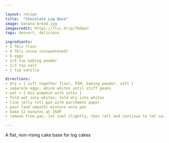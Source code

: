 ```yaml
---

layout: recipe
title:  "Chocolate Log Base"
image: banana-bread.jpg
imagecredit: https://flic.kr/p/7HZmzn
tags: dessert, delicious

ingredients:
- 4 Tbls flour
- 4 Tbls cocoa (unsweetened)
- 6 eggs
- 1/4 tsp baking powder
- 1/2 tsp salt
- 1 tsp vanilla

directions:
- dry = { sift together flour, PSM, baking powder, salt }
- separate eggs, whisk whites until stiff peaks
- wet = { mix pumpkin with yolks }
- fold wet into whites; fold dry into whites
- line jelly roll pan with parchment paper
- pour (and smooth) mixture onto pan
- bake 12 minutes at 350F
- remove from pan, let cool slightly, then roll and continue to let cool

---
```


A flat, non-rising cake base for log cakes
